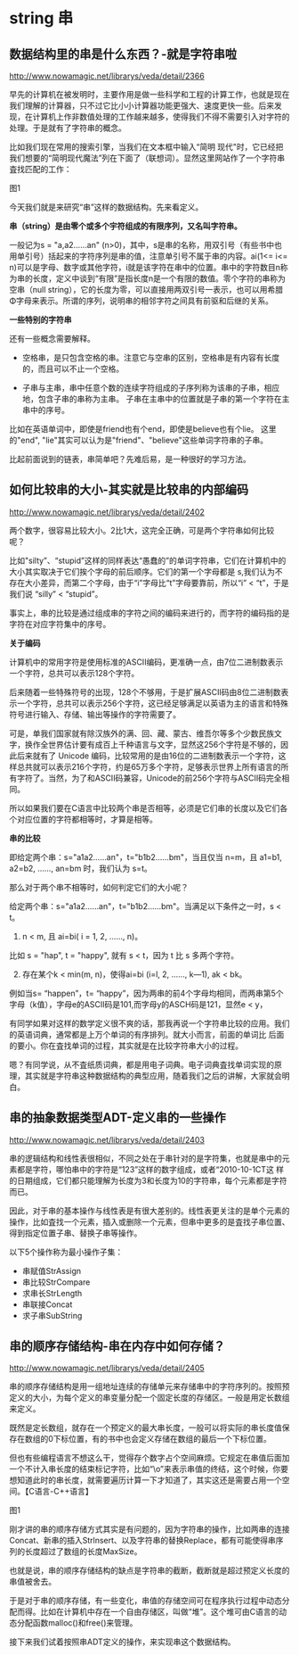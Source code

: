 # string 串


## 数据结构里的串是什么东西？-就是字符串啦
http://www.nowamagic.net/librarys/veda/detail/2366

早先的计算机在被发明时，主要作用是做一些科学和工程的计算工作，也就是现在我们理解的计算器，只不过它比小小计算器功能更强大、速度更快一些。后来发现，在计算机上作非数值处理的工作越来越多，使得我们不得不需要引入对字符的处理。于是就有了字符串的概念。

比如我们现在常用的搜索引擎，当我们在文本框中输入“简明 现代"时，它已经把我们想要的“简明现代魔法”列在下面了（联想词）。显然这里网站作了一个字符串査找匹配的工作：

图1

今天我们就是来研究“串”这样的数据结构。先来看定义。

**串（string）是由零个或多个宇符组成的有限序列，又名叫字符串。**

一般记为s = "a,a2……an" (n>0)，其中，s是串的名称，用双引号（有些书中也用单引号）括起来的字符序列是串的值，注意单引号不属于串的内容。ai(1<= i<= n)可以是字母、数字或其他字符，i就是该字符在串中的位置。串中的字符数目n称为串的长度，定义中谈到“有限”是指长度n是一个有限的数值。零个字符的串称为空串（null string），它的长度为零，可以直接用两双引号一表示，也可以用希腊Φ字母来表示。所谓的序列，说明串的相邻字符之间具有前驱和后继的关系。


**一些特别的字符串**

还有一些概念需要解释。

* 空格串，是只包含空格的串。注意它与空串的区别，空格串是有内容有长度的，而且可以不止一个空格。

* 子串与主串，串中任意个数的连续字符组成的子序列称为该串的子串，相应地，包含子串的串称为主串。
子串在主串中的位置就是子串的第一个字符在主串中的序号。

比如在英语单词中，即使是friend也有个end，即使是believe也有个lie。
这里的"end", "lie"其实可以认为是"friend"、"believe"这些单词字符串的子串。

比起前面说到的链表，串简单吧？先难后易，是一种很好的学习方法。


## 如何比较串的大小-其实就是比较串的内部编码
http://www.nowamagic.net/librarys/veda/detail/2402

两个数字，很容易比较大小。2比1大，这完全正确，可是两个字符串如何比较呢？

比如"silty”、“stupid”这样的同样表达“愚蠢的”的单词字符串，它们在计算机中的大小其实取决于它们挨个字母的前后顺序。它们的第一个字母都是 s,我们认为不存在大小差异，而第二个字母，由于“i”字母比“t”字母要靠前，所以“i” < “t”，于是我们说 “silly” < “stupid”。

事实上，串的比较是通过组成串的字符之间的编码来进行的，而字符的编码指的是字符在对应字符集中的序号。

**关于编码**

计算机中的常用字符是使用标准的ASCII编码，更准确一点，由7位二进制数表示一个字符，总共可以表示128个字符。

后来随着一些特殊符号的出现，128个不够用，于是扩展ASCII码由8位二进制数表示一个字符，总共可以表示256个字符，这已经足够满足以英语为主的语言和特殊符号进行输入、存储、输出等操作的字符需要了。

可是，单我们国家就有除汉族外的满、回、藏、蒙古、维吾尔等多个少数民族文字，换作全世界估计要有成百上千种语言与文字，显然这256个字符是不够的，因此后来就有了 Unicode 编码，比较常用的是由16位的二进制数表示一个字符，这样总共就可以表示216个字符，约是65万多个字符，足够表示世界上所有语言的所有字符了。当然，为了和ASCII码兼容，Unicode的前256个字符与ASCII码完全相同。


所以如果我们要在C语言中比较两个串是否相等，必须是它们串的长度以及它们各个对应位置的字符都相等时，才算是相等。

**串的比较**

即给定两个串：s="a1a2……an"，t="b1b2……bm"，当且仅当 n=m，且 a1=b1, a2=b2, ……, an=bm 时，我们认为 s=t。

那么对于两个串不相等时，如何判定它们的大小呢？

给定两个串：s="a1a2……an"，t="b1b2……bm"。当满足以下条件之一时，s < t。

1. n < m, 且 ai=bi( i = 1, 2, ……, n)。

比如 s = "hap", t = "happy", 就有 s < t，因为 t 比 s 多两个字符。

2. 存在某个k < min(m, n)，使得ai=bi (i=l, 2, ……, k—1), ak < bk。

例如当s= “happen”，t= “happy”，因为两串的前4个字母均相同，而两串第5个字母（k值），字母e的ASCII码是101,而字母y的ASCH码是121，显然e < y，


有同学如果对这样的数学定义很不爽的话，那我再说一个字符串比较的应用。我们的英语词典，通常都是上万个单词的有序排列。就大小而言，前面的单词比 后面的要小。你在査找单词的过程，其实就是在比较字符串大小的过程。


嗯？有同学说，从不査纸质词典，都是用电子词典。电子词典査找单词实现的原理，其实就是字符串这种数据结构的典型应用，随着我们之后的讲解，大家就会明白。


## 串的抽象数据类型ADT-定义串的一些操作
http://www.nowamagic.net/librarys/veda/detail/2403

串的逻辑结构和线性表很相似，不同之处在于串针对的是字符集，也就是串中的元素都是字符，哪怕串中的字符是“123”这样的数字组成，或者“2010-10-1CT这 样的日期组成，它们都只能理解为长度为3和长度为10的字符串，每个元素都是字符而已。

因此，对于串的基本操作与线性表是有很大差别的。线性表更关注的是单个元素的操作，比如査找一个元素，插入或删除一个元素，但串中更多的是査找子串位置、得到指定位置子串、替换子串等操作。

以下5个操作称为最小操作子集：

* 串赋值StrAssign
* 串比较StrCompare
* 求串长StrLength
* 串联接Concat
* 求子串SubString

## 串的顺序存储结构-串在内存中如何存储？
http://www.nowamagic.net/librarys/veda/detail/2405

串的顺序存储结构是用一组地址连续的存储单元来存储串中的字符序列的。按照预定义的大小，为每个定义的串变量分配一个固定长度的存储区。一般是用定长数组来定义。

既然是定长数组，就存在一个预定义的最大串长度，一般可以将实际的串长度值保存在数组的0下标位置，有的书中也会定义存储在数组的最后一个下标位置。

但也有些编程语言不想这么干，觉得存个数字占个空间麻烦。它规定在串值后面加一个不计入串长度的结束标记字符，比如“\o”来表示串值的终结，这个时候，你要想知道此时的串长度，就需要遍历计算一下才知道了，其实这还是需要占用一个空间。【C语言-C++语言】

图1

刚才讲的串的顺序存储方式其实是有问题的，因为字符串的操作，比如两串的连接Concat、新串的插入Strlnsert、以及字符串的替换Replace，都有可能使得串序列的长度超过了数组的长度MaxSize。

也就是说，串的顺序存储结构的缺点是字符串的截断，截断就是超过预定义长度的串值被舍去。

于是对于串的顺序存储，有一些变化，串值的存储空间可在程序执行过程中动态分配而得。比如在计算机中存在一个自由存储区，叫做“堆”。这个堆可由C语言的动态分配函数malloc()和free()来管理。

接下来我们试着按照串ADT定义的操作，来实现串这个数据结构。
